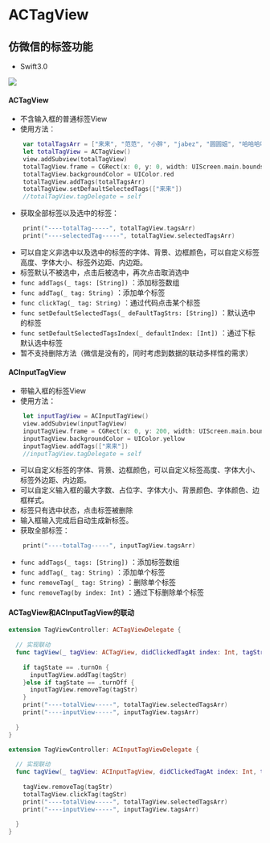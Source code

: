 # ACTagView

## 仿微信的标签功能
* Swift3.0

![](http://7xte1z.com1.z0.glb.clouddn.com/ACTagView.gif)

#### ACTagView

* 不含输入框的普通标签View
* 使用方法：

```swift
	var totalTagsArr = ["来来", "范范", "小胖", "jabez", "圆圆姐", "哈哈哈哈哈哈哈哈哈"]
	let totalTagView = ACTagView()
    view.addSubview(totalTagView)
    totalTagView.frame = CGRect(x: 0, y: 0, width: UIScreen.main.bounds.width, height: 50)
    totalTagView.backgroundColor = UIColor.red
    totalTagView.addTags(totalTagsArr)
    totalTagView.setDefaultSelectedTags(["来来"])
    //totalTagView.tagDelegate = self
```

* 获取全部标签以及选中的标签：

```swift
	print("----totalTag-----", totalTagView.tagsArr)
    print("----selectedTag-----", totalTagView.selectedTagsArr)
```

* 可以自定义非选中以及选中的标签的字体、背景、边框颜色，可以自定义标签高度、字体大小、标签外边距、内边距。
* 标签默认不被选中，点击后被选中，再次点击取消选中
* `func addTags(_ tags: [String])` ：添加标签数组
* `func addTag(_ tag: String)` ：添加单个标签
* `func clickTag(_ tag: String)` ：通过代码点击某个标签
* `func setDefaultSelectedTags(_ deFaultTagStrs: [String])` ：默认选中的标签
* `func setDefaultSelectedTagsIndex(_ defaultIndex: [Int])` ：通过下标默认选中标签
* 暂不支持删除方法（微信是没有的，同时考虑到数据的联动多样性的需求）


#### ACInputTagView

* 带输入框的标签View
* 使用方法：

```swift
	let inputTagView = ACInputTagView()
    view.addSubview(inputTagView)
    inputTagView.frame = CGRect(x: 0, y: 200, width: UIScreen.main.bounds.width, height: inputTagBgViewHeight)
    inputTagView.backgroundColor = UIColor.yellow
    inputTagView.addTags(["来来"])
    //inputTagView.tagDelegate = self
```

* 可以自定义标签的字体、背景、边框颜色，可以自定义标签高度、字体大小、标签外边距、内边距。
* 可以自定义输入框的最大字数、占位字、字体大小、背景颜色、字体颜色、边框样式。
* 标签只有选中状态，点击标签被删除
* 输入框输入完成后自动生成新标签。
* 获取全部标签：

```swift
	print("----totalTag-----", inputTagView.tagsArr)
```

* `func addTags(_ tags: [String])` ：添加标签数组
* `func addTag(_ tag: String)` ：添加单个标签
* `func removeTag(_ tag: String)` ：删除单个标签
* `func removeTag(by index: Int)` ：通过下标删除单个标签

#### ACTagView和ACInputTagView的联动

```swift
extension TagViewController: ACTagViewDelegate {
  
  // 实现联动
  func tagView(_ tagView: ACTagView, didClickedTagAt index: Int, tagStr: String, tagState: ACTagView.TagBtnState) {
    
    if tagState == .turnOn {
      inputTagView.addTag(tagStr)
    }else if tagState == .turnOff {
      inputTagView.removeTag(tagStr)
    }
    print("----totalView-----", totalTagView.selectedTagsArr)
    print("----inputView-----", inputTagView.tagsArr)
    
  }
}

extension TagViewController: ACInputTagViewDelegate {
  
  // 实现联动
  func tagView(_ tagView: ACInputTagView, didClickedTagAt index: Int, tagStr: String) {
    
    tagView.removeTag(tagStr)
    totalTagView.clickTag(tagStr)
    print("----totalView-----", totalTagView.selectedTagsArr)
    print("----inputView-----", inputTagView.tagsArr)
    
  }
}
```
